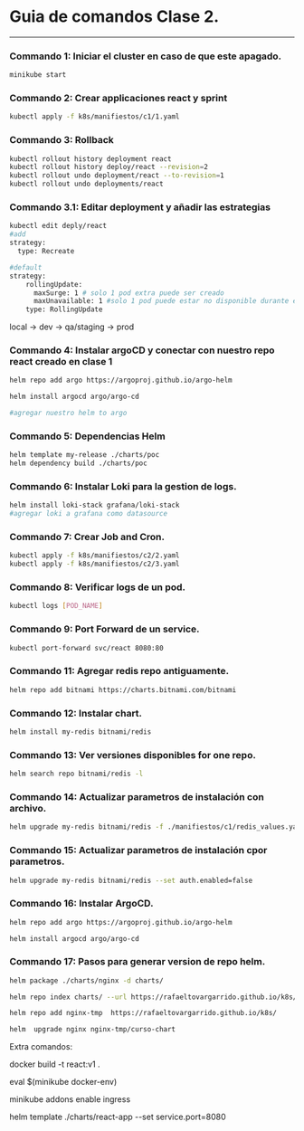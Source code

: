 # Guia de comandos Clase 2.

---

### Commando 1: Iniciar el cluster en caso de que este apagado.

```bash
minikube start
```

### Commando 2: Crear applicaciones react y sprint

```bash
kubectl apply -f k8s/manifiestos/c1/1.yaml
```

### Commando 3: Rollback

```bash
kubectl rollout history deployment react
kubectl rollout history deploy/react --revision=2
kubectl rollout undo deployment/react --to-revision=1
kubectl rollout undo deployments/react
```

### Commando 3.1: Editar deployment y añadir las estrategias
```bash
kubectl edit deply/react 
#add
strategy:
  type: Recreate

#default
strategy:
    rollingUpdate:
      maxSurge: 1 # solo 1 pod extra puede ser creado
      maxUnavailable: 1 #solo 1 pod puede estar no disponible durante el update
    type: RollingUpdate

```
local -> dev -> qa/staging -> prod  

### Commando 4: Instalar argoCD y conectar con nuestro repo react creado en clase 1

```bash
helm repo add argo https://argoproj.github.io/argo-helm

helm install argocd argo/argo-cd

#agregar nuestro helm to argo
```

### Commando 5: Dependencias Helm


```bash
helm template my-release ./charts/poc
helm dependency build ./charts/poc
```

### Commando 6: Instalar Loki para la gestion de logs.

```bash
helm install loki-stack grafana/loki-stack
#agregar loki a grafana como datasource
```

### Commando 7: Crear Job and Cron.

```bash
kubectl apply -f k8s/manifiestos/c2/2.yaml
kubectl apply -f k8s/manifiestos/c2/3.yaml

```

### Commando 8: Verificar logs de un pod.

```bash
kubectl logs [POD_NAME]
```
### Commando 9: Port Forward de un service.

```bash
kubectl port-forward svc/react 8080:80
```

### Commando 11: Agregar redis repo antiguamente.

```bash
helm repo add bitnami https://charts.bitnami.com/bitnami
```

### Commando 12: Instalar chart.

```bash
helm install my-redis bitnami/redis
```

### Commando 13: Ver versiones disponibles for one repo.

```bash
helm search repo bitnami/redis -l
```

### Commando 14: Actualizar parametros de instalación con archivo.

```bash
helm upgrade my-redis bitnami/redis -f ./manifiestos/c1/redis_values.yaml
```

### Commando 15: Actualizar parametros de instalación cpor parametros.

```bash
helm upgrade my-redis bitnami/redis --set auth.enabled=false
```


### Commando 16: Instalar ArgoCD.

```bash
helm repo add argo https://argoproj.github.io/argo-helm

helm install argocd argo/argo-cd
```

### Commando 17: Pasos para generar version de repo helm.

```bash
helm package ./charts/nginx -d charts/

helm repo index charts/ --url https://rafaeltovargarrido.github.io/k8s/charts

helm repo add nginx-tmp  https://rafaeltovargarrido.github.io/k8s/

helm  upgrade nginx nginx-tmp/curso-chart
```


Extra comandos:

docker build -t react:v1 .

eval $(minikube docker-env)

minikube addons enable ingress

helm template ./charts/react-app --set service.port=8080
